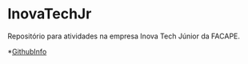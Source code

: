 # InovaTechJr
Repositório para atividades na empresa Inova Tech Júnior da FACAPE.

*[GithubInfo](https://eltonjcs.github.io/InovaTechJr/1-githubInfo/index.html)
